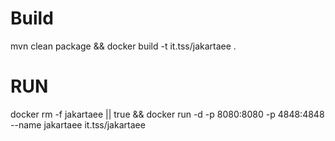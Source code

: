 # Build
mvn clean package && docker build -t it.tss/jakartaee .

# RUN

docker rm -f jakartaee || true && docker run -d -p 8080:8080 -p 4848:4848 --name jakartaee it.tss/jakartaee 